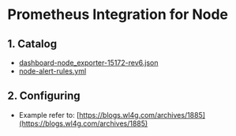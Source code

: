 # Prometheus Integration for Node

## 1. Catalog

- [dashboard-node_exporter-15172-rev6.json](dashboard-node_exporter-15172-rev6.json)
- [node-alert-rules.yml](node-alert-rules.yml)

## 2. Configuring

- Example refer to: [https://blogs.wl4g.com/archives/1885](https://blogs.wl4g.com/archives/1885)
